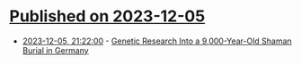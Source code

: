 # [Published on 2023-12-05](index.md)

* [2023-12-05, 21:22:00](https://soylentnews.org/article.pl?sid=23/12/04/0222203&from=rss) - [Genetic Research Into a 9,000-Year-Old Shaman Burial in Germany](https://soylentnews.org/article.pl?sid=23/12/04/0222203&from=rss)

